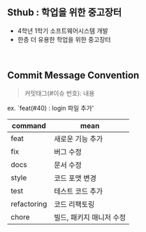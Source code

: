 ## Sthub : 학업을 위한 중고장터
- 4학년 1학기 소프트웨어시스템 개발
- 한층 더 유용한 학업을 위한 중고장터

<br>

## Commit Message Convention

> 커밋태그(#이슈 번호): 내용

ex. `feat(#40) : login 파일 추가'

| command | mean |
| --- | --- |
| feat | 새로운 기능 추가 |
| fix | 버그 수정 |
| docs | 문서 수정 |
| style | 코드 포맷 변경 |
| test | 테스트 코드 추가 |
| refactoring | 코드 리팩토링 |
| chore | 빌드, 패키지 매니저 수정 |


<br>
